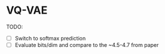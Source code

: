 # VQ-VAE

TODO:
 - [ ] Switch to softmax prediction
 - [ ] Evaluate bits/dim and compare to the ~4.5-4.7 from paper